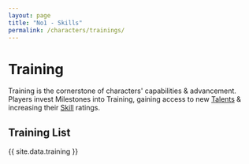 ```yaml
---
layout: page
title: "No1 - Skills"
permalink: /characters/trainings/
---
```



# Training
Training is the cornerstone of characters' capabilities & advancement.  Players invest Milestones into Training, gaining access to new [Talents](/characters/talents/) & increasing their [Skill](/characters/skills/) ratings.

## Training List

{{ site.data.training }}